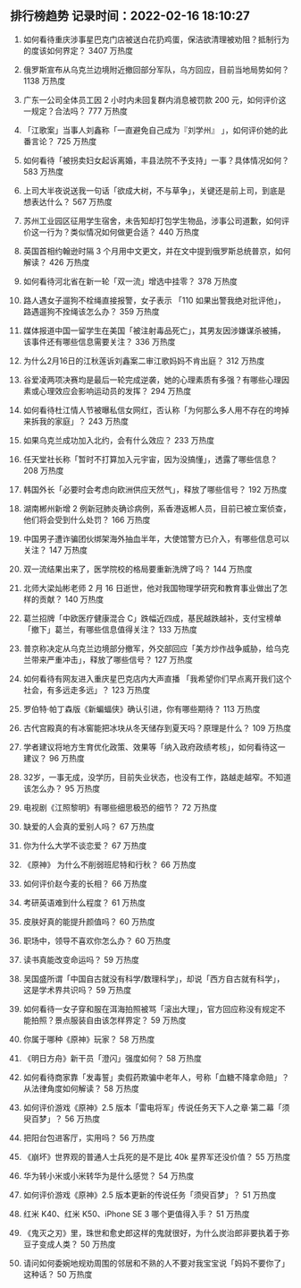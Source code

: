 
## 排行榜趋势 记录时间：2022-02-16 18:10:27
  
  1. 如何看待重庆涉事星巴克门店被送白花扔鸡蛋，保洁欲清理被劝阻？抵制行为的度该如何界定？ 3407 万热度
    
  2. 俄罗斯宣布从乌克兰边境附近撤回部分军队，乌方回应，目前当地局势如何？ 1138 万热度
    
  3. 广东一公司全体员工因 2 小时内未回复群内消息被罚款 200 元，如何评价这一规定？合法吗？ 777 万热度
    
  4. 「江歌案」当事人刘鑫称「一直避免自己成为『刘学州』 」，如何评价她的此番言论？ 725 万热度
    
  5. 如何看待「被拐卖妇女起诉离婚，丰县法院不予支持」一事？具体情况如何？ 583 万热度
    
  6. 上司大半夜说送我一句话「欲成大树，不与草争」，关键还是前上司，到底是想表达什么？ 567 万热度
    
  7. 苏州工业园区征用学生宿舍，未告知却打包学生物品，涉事公司道歉，如何评价这一行为？类似情况如何做更合适？ 440 万热度
    
  8. 英国首相约翰逊时隔 3 个月用中文更文，并在文中提到俄罗斯总统普京，如何解读？ 426 万热度
    
  9. 如何看待河北省在新一轮「双一流」增选中挂零？ 378 万热度
    
  10. 路人遇女子遛狗不栓绳直接报警，女子表示 「110 如果出警我绝对批评他」，路遇遛狗不拴绳该怎么办？ 359 万热度
    
  11. 媒体报道中国一留学生在美国「被注射毒品死亡」，其男友因涉嫌谋杀被捕，该事件还有哪些信息需要关注？ 336 万热度
    
  12. 为什么2月16日的江秋莲诉刘鑫案二审江歌妈妈不肯出庭？ 312 万热度
    
  13. 谷爱凌两项决赛均是最后一轮完成逆袭，她的心理素质有多强？有哪些心理因素或心理效应会影响运动员的发挥？ 294 万热度
    
  14. 如何看待杜江情人节被曝私信女网红，否认称「为何那么多人用不存在的垮掉来拆我的家庭」？ 243 万热度
    
  15. 如果乌克兰成功加入北约，会有什么效应？ 233 万热度
    
  16. 任天堂社长称「暂时不打算加入元宇宙，因为没搞懂」，透露了哪些信息？ 208 万热度
    
  17. 韩国外长「必要时会考虑向欧洲供应天然气」，释放了哪些信号？ 192 万热度
    
  18. 湖南郴州新增 2 例新冠肺炎确诊病例，系香港返郴人员，目前已被立案侦查，他们将会受到什么处罚？ 166 万热度
    
  19. 中国男子遭诈骗团伙绑架海外抽血半年，大使馆警方已介入，有哪些信息可以关注？ 147 万热度
    
  20. 双一流结果出来了，医学院校的格局要重新洗牌了吗？ 144 万热度
    
  21. 北师大梁灿彬老师 2 月 16 日逝世，他对我国物理学研究和教育事业做出了怎样的贡献？ 140 万热度
    
  22. 葛兰招牌「中欧医疗健康混合 C」跌幅近四成，基民越跌越补，支付宝榜单「撤下」葛兰，有哪些信息值得关注？ 133 万热度
    
  23. 普京称决定从乌克兰边境部分撤军，外交部回应「美方炒作战争威胁，给乌克兰带来严重冲击」，释放了哪些信号？ 127 万热度
    
  24. 如何看待有网友进入重庆星巴克店内大声直播 「我希望你们早点离开我们这个社会，有多远走多远」？ 123 万热度
    
  25. 罗伯特·帕丁森版《新蝙蝠侠》确认引进，你有哪些期待？ 113 万热度
    
  26. 古代宫殿真的有冰窖能把冰块从冬天储存到夏天吗？原理是什么？ 109 万热度
    
  27. 学者建议将地方生育优化政策、效果等「纳入政府政绩考核」，如何看待这一建议？ 96 万热度
    
  28. 32岁，一事无成，没学历，目前失业状态，也没有工作，路越走越窄。不知道该怎么办？ 95 万热度
    
  29. 电视剧《江照黎明》有哪些细思极恐的细节？ 72 万热度
    
  30. 缺爱的人会真的爱别人吗？ 67 万热度
    
  31. 你为什么大学不谈恋爱？ 67 万热度
    
  32. 《原神》 为什么不削弱班尼特和行秋？ 66 万热度
    
  33. 如何评价赵今麦的长相？ 66 万热度
    
  34. 考研英语难到什么程度？ 61 万热度
    
  35. 皮肤好真的能提升颜值吗？ 60 万热度
    
  36. 职场中，领导不喜欢你怎么办？ 60 万热度
    
  37. 读书真能改变命运吗？ 59 万热度
    
  38. 吴国盛所谓「中国自古就没有科学/数理科学」，却说「西方自古就有科学」，这是学术界共识吗？ 59 万热度
    
  39. 如何看待一女子穿和服在洱海拍照被骂「滚出大理」，官方回应称没有规定不能拍照？景点服装自由该怎样界定？ 59 万热度
    
  40. 你属于哪种《原神》玩家？ 58 万热度
    
  41. 《明日方舟》新干员「澄闪」强度如何？ 58 万热度
    
  42. 如何看待商家靠「发毒誓」卖假药欺骗中老年人，号称「血糖不降拿命赔」？从法律角度如何解读？ 58 万热度
    
  43. 如何评价游戏《原神》2.5 版本「雷电将军」传说任务天下人之章·第二幕「须臾百梦」？ 56 万热度
    
  44. 把阳台包进客厅，实用吗？ 56 万热度
    
  45. 《崩坏》世界观的普通人士兵死的是不是比 40k 星界军还没价值？ 55 万热度
    
  46. 华为转小米或小米转华为是什么感觉？ 54 万热度
    
  47. 如何评价游戏《原神》2.5 版本更新的传说任务「须臾百梦」？ 51 万热度
    
  48. 红米 K40、红米 K50、iPhone SE 3 哪个更值得入手？ 51 万热度
    
  49. 《鬼灭之刃》里，珠世和愈史郎这样的鬼就很好，为什么炭治郎非要执着于弥豆子变成人类？ 50 万热度
    
  50. 请问如何委婉地规劝周围的邻居和不熟的人不要对我宝宝说「妈妈不要你了」这种话？ 50 万热度
    